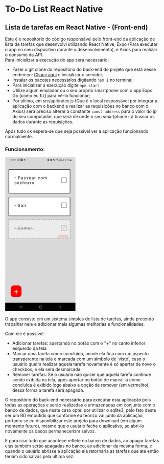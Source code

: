 # To-Do List React Native
## Lista de tarefas em React Native - (Front-end)
<p>Este é o repositório do código responsável pelo front-end da aplicação de lista de tarefas que desenvolvi utilizando React Native, Expo (Para executar o app no meu dispositivo durante o desenvolvimento), e Axios para realizar o consumo da API.<br> 
Para inicializar a execução do app será necessário:</p>
<ul>
  <li>Fazer o git clone do repositório do back-end do projeto que está nesse endereço: <a href="https://github.com/Guilherme-07062002/APIToDoList.git">Clique aqui</a> e inicializar o servidor;</li>
  <li>Instalar os pacotes necessários digitando <code>npm i</code> no terminal;</li> 
  <li>Para inicializar a execução digite <code>npm start</code>.</li>
  <li>Utilize algum emulador ou o seu proṕrio smartphone com o app Expo Go (como eu fiz) para vê-lo funcionar;</li>
  <li>Por ultimo, em src/api/index.js (Que é o local responsável por integrar a aplicação com o backend e realizar as requisições no banco com o Axios) será preciso alterar a constante <code>const address</code> para o valor do ip do seu computador, que será de onde o seu smartphone irá buscar os dados durante as requisições.</li>
</ul>
<p>Após tudo ok espera-se que seja possivel ver a aplicação funcionando normalmente.</p>

### Funcionamento:
<img style="height: 500px" src="img_readme/print.jpg"></img>
<p>O app consiste em um sistema simples de lista de tarefas, ainda pretendo trabalhar nele e adicionar mais algumas melhorias e funcionalidades.</p>
<p>Com ele é possível:</p>
<ul>
  <li>Adicionar tarefas: apertando no botão com o "+" no canto inferior esquerdo da tela.</li>
  <li>Marcar uma tarefa como concluída, aonde ela fica com um aspecto transparente na tela e marcada com um simbolo de 'visto', caso o usuário queira realizar aquela tarefa novamente é só apertar de novo o checkbox, e ela será desmarcada.</li>
  <li>Remover tarefas: Se o usuário não quiser que aquela tarefa continue sendo exibida na tela, após apertar no botão de marcá-la como concluída é exibido logo abaixo a opção de remover (em vermelho), dessa forma a tarefa será apagada.</li>
</ul>
<p>O repositório do back-end necessário para executar esta aplicação pois todas as operações e serão realizadas e armazenadas em conjunto com o banco de dados, que neste caso optei por utilizar o sqlite3, pelo fato deste ser um BD embutido que conforme eu teorizo vai junto da aplicação, portanto se eu disponibilizar este projeto para download (em algum momento futuro), mesmo que o usuário feche o aplicativo, ao abri-lo novamente os dados permaneceriam salvos.</p>
<p>E para isso tudo que acontece reflete no banco de dados, ao apagar tarefas elas também serão apagadas no banco, ao adicionar da mesma forma, e quando o usuário abrisse a aplicação ela retornaria as tarefas que até então teriam sido salvas pela ultima vez.</p>
